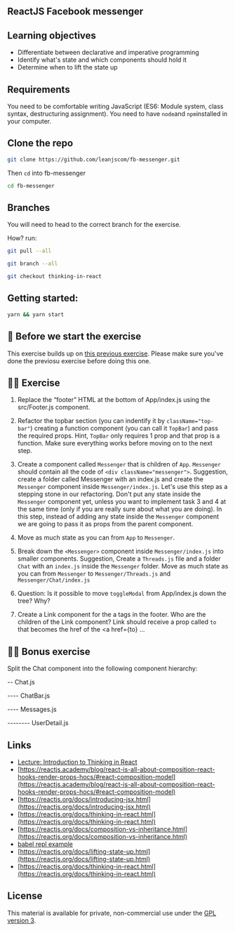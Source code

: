 ## ReactJS Facebook messenger

## Learning objectives

- Differentiate between declarative and imperative programming
- Identify what's state and which components should hold it
- Determine when to lift the state up

## Requirements

You need to be comfortable writing JavaScript (ES6: Module system, class syntax, destructuring assignment).
You need to have `node`and `npm`installed in your computer.

## Clone the repo

```sh
git clone https://github.com/leanjscom/fb-messenger.git
```

Then `cd` into fb-messenger

```sh
cd fb-messenger
```

## Branches

You will need to head to the correct branch for the exercise.

How? run:

```sh
git pull --all

git branch --all

git checkout thinking-in-react
```

## Getting started:

```sh
yarn && yarn start
```

## 🥑 Before we start the exercise

This exercise builds up on [this previous exercise](https://github.com/reactgraphqlacademy/thinking-in-react). Please make sure you've done the previosu exercise before doing this one.

## 🤸‍♀️ Exercise

1. Replace the “footer” HTML at the bottom of App/index.js using the src/Footer.js component.

2. Refactor the topbar section (you can indentify it by `className="top-bar"`) creating a function component (you can call it `TopBar`) and pass the required props. Hint, `TopBar` only requires 1 prop and that prop is a function. Make sure everything works before moving on to the next step.

3. Create a component called `Messenger` that is children of `App`. `Messenger` should contain all the code of `<div className="messenger">`. Suggestion, create a folder called Messenger with an index.js and create the `Messenger` component inside `Messenger/index.js`. Let's use this step as a stepping stone in our refactoring. Don't put any state inside the `Messenger` component yet, unless you want to implement task 3 and 4 at the same time (only if you are really sure about what you are doing). In this step, instead of adding any state inside the `Messenger` component we are going to pass it as props from the parent component.

4. Move as much state as you can from `App` to `Messenger`.

5. Break down the `<Messenger>` component inside `Messenger/index.js` into smaller components. Suggestion, Create a `Threads.js` file and a folder `Chat` with an `index.js` inside the `Messenger` folder. Move as much state as you can from `Messenger` to `Messenger/Threads.js` and `Messenger/Chat/index.js`

6. Question: Is it possible to move `toggleModal` from App/index.js down the tree? Why?

7. Create a Link component for the a tags in the footer. Who are the children of the Link component? Link should receive a prop called `to` that becomes the href of the <a href={to} ...

## 🏋️‍♀️ Bonus exercise

Split the Chat component into the following component hierarchy:

-- Chat.js

---- ChatBar.js

---- Messages.js

-------- UserDetail.js

## Links

- [Lecture: Introduction to Thinking in React](https://reactgraphql.academy/react/introduction-to-thinking-in-react/)
- [https://reactjs.academy/blog/react-is-all-about-composition-react-hooks-render-props-hocs/#react-composition-model](https://reactjs.academy/blog/react-is-all-about-composition-react-hooks-render-props-hocs/#react-composition-model)
- [https://reactjs.org/docs/introducing-jsx.html](https://reactjs.org/docs/introducing-jsx.html)
- [https://reactjs.org/docs/thinking-in-react.html](https://reactjs.org/docs/thinking-in-react.html)
- [https://reactjs.org/docs/composition-vs-inheritance.html](https://reactjs.org/docs/composition-vs-inheritance.html)
- [babel repl example](https://babeljs.io/repl#?babili=false&browsers=&build=&builtIns=false&spec=false&loose=false&code_lz=JYWwDg9gTgLgBAJQKYEMDG8BmUIjgIilQ3wCg0IA7AZ3gAkkAbRiAYV0kqUvgF44AFAEo4vAHwEAFsHwBuUqQA8AE2AA3OGkYpq1AHIoQSXvgo8UwLlHxjScOCvWbtug0ZM4A7jbv24AbwZmNg4qbhgAX19FAHpVNVtY-LEgA&debug=false&forceAllTransforms=false&shippedProposals=false&circleciRepo=&evaluate=true&fileSize=false&timeTravel=false&sourceType=module&lineWrap=false&presets=es2015,es2016,es2017,react,stage-2&prettier=false&targets=&version=7.3.3)
- [https://reactjs.org/docs/lifting-state-up.html](https://reactjs.org/docs/lifting-state-up.html)
- [https://reactjs.org/docs/thinking-in-react.html](https://reactjs.org/docs/thinking-in-react.html)

## License

This material is available for private, non-commercial use under the [GPL version 3](http://www.gnu.org/licenses/gpl-3.0-standalone.html).
